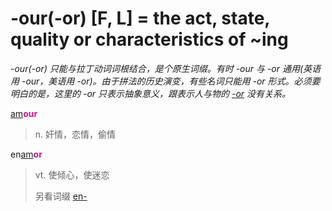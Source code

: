 # -our(-or) [F, L] = the act, state, quality or characteristics of ~ing

*-our(-or) 只能与拉丁动词词根结合，是个原生词缀。有时 -our 与 -or 通用(英语用 -our，美语用 -or)。由于拼法的历史演变，有些名词只能用 -or 形式。必须要明白的是，这里的 -or 只表示抽象意义，跟表示人与物的 [-or](-or.md) 没有关系。*

[am](_am_.md)<b style="color: #C71585;">our</b>
> n. 奸情，恋情，偷情

en[am](_am_.md)<b style="color: #C71585;">or</b>
> vt. 使倾心，使迷恋
>
> 另看词缀 [en-](en-.md)